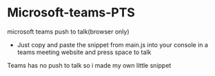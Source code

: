 # Microsoft-teams-PTS
microsoft teams push to talk(browser only)

- Just copy and paste the snippet from main.js into your console in a teams meeting website and press space to talk

Teams has no push to talk so i made my own little snippet
